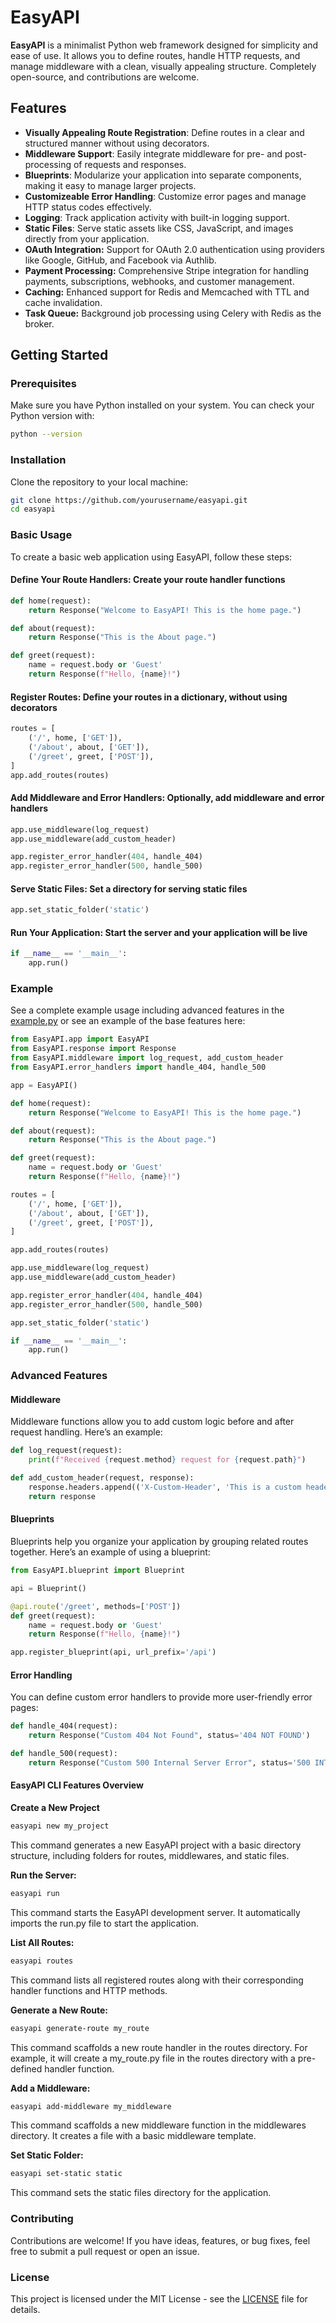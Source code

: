# EasyAPI

**EasyAPI** is a minimalist Python web framework designed for simplicity and ease of use. It allows you to define routes, handle HTTP requests, and manage middleware with a clean, visually appealing structure. Completely open-source, and contributions are welcome.

## Features

- **Visually Appealing Route Registration**: Define routes in a clear and structured manner without using decorators.
- **Middleware Support**: Easily integrate middleware for pre- and post-processing of requests and responses.
- **Blueprints**: Modularize your application into separate components, making it easy to manage larger projects.
- **Customizeable Error Handling**: Customize error pages and manage HTTP status codes effectively.
- **Logging**: Track application activity with built-in logging support.
- **Static Files**: Serve static assets like CSS, JavaScript, and images directly from your application.
- **OAuth Integration:** Support for OAuth 2.0 authentication using providers like Google, GitHub, and Facebook via Authlib.
- **Payment Processing:** Comprehensive Stripe integration for handling payments, subscriptions, webhooks, and customer management.
- **Caching:** Enhanced support for Redis and Memcached with TTL and cache invalidation.
- **Task Queue:** Background job processing using Celery with Redis as the broker.

## Getting Started

### Prerequisites

Make sure you have Python installed on your system. You can check your Python version with:

```bash
python --version
```

### Installation

Clone the repository to your local machine:

```bash
git clone https://github.com/yourusername/easyapi.git
cd easyapi
```

### Basic Usage

To create a basic web application using EasyAPI, follow these steps:

#### **Define Your Route Handlers**: Create your route handler functions

```python
def home(request):
    return Response("Welcome to EasyAPI! This is the home page.")

def about(request):
    return Response("This is the About page.")

def greet(request):
    name = request.body or 'Guest'
    return Response(f"Hello, {name}!")
```

#### **Register Routes**: Define your routes in a dictionary, without using decorators

```python
routes = [
    ('/', home, ['GET']),
    ('/about', about, ['GET']),
    ('/greet', greet, ['POST']),
]
app.add_routes(routes)
```

#### **Add Middleware and Error Handlers**: Optionally, add middleware and error handlers

```python
app.use_middleware(log_request)
app.use_middleware(add_custom_header)

app.register_error_handler(404, handle_404)
app.register_error_handler(500, handle_500)
```

#### **Serve Static Files**: Set a directory for serving static files

```python
app.set_static_folder('static')
```

#### **Run Your Application**: Start the server and your application will be live

```python
if __name__ == '__main__':
    app.run()
```

### Example

See a complete example usage including advanced features in the [example.py](example.py) or see an example of the base features here:

```python
from EasyAPI.app import EasyAPI
from EasyAPI.response import Response
from EasyAPI.middleware import log_request, add_custom_header
from EasyAPI.error_handlers import handle_404, handle_500

app = EasyAPI()

def home(request):
    return Response("Welcome to EasyAPI! This is the home page.")

def about(request):
    return Response("This is the About page.")

def greet(request):
    name = request.body or 'Guest'
    return Response(f"Hello, {name}!")

routes = [
    ('/', home, ['GET']),
    ('/about', about, ['GET']),
    ('/greet', greet, ['POST']),
]

app.add_routes(routes)

app.use_middleware(log_request)
app.use_middleware(add_custom_header)

app.register_error_handler(404, handle_404)
app.register_error_handler(500, handle_500)

app.set_static_folder('static')

if __name__ == '__main__':
    app.run()
```

### Advanced Features

#### Middleware

Middleware functions allow you to add custom logic before and after request handling. Here’s an example:

```python
def log_request(request):
    print(f"Received {request.method} request for {request.path}")

def add_custom_header(request, response):
    response.headers.append(('X-Custom-Header', 'This is a custom header'))
    return response
```

#### Blueprints

Blueprints help you organize your application by grouping related routes together. Here’s an example of using a blueprint:

```python
from EasyAPI.blueprint import Blueprint

api = Blueprint()

@api.route('/greet', methods=['POST'])
def greet(request):
    name = request.body or 'Guest'
    return Response(f"Hello, {name}!")

app.register_blueprint(api, url_prefix='/api')
```

#### Error Handling

You can define custom error handlers to provide more user-friendly error pages:

```python
def handle_404(request):
    return Response("Custom 404 Not Found", status='404 NOT FOUND')

def handle_500(request):
    return Response("Custom 500 Internal Server Error", status='500 INTERNAL SERVER ERROR')
```

#### EasyAPI CLI Features Overview

**Create a New Project**

```bash
easyapi new my_project
```

This command generates a new EasyAPI project with a basic directory structure, including folders for routes, middlewares, and static files.

**Run the Server:**

```bash
easyapi run
```

This command starts the EasyAPI development server. It automatically imports the run.py file to start the application.

**List All Routes:**

```bash
easyapi routes
```

This command lists all registered routes along with their corresponding handler functions and HTTP methods.

**Generate a New Route:**

```bash
easyapi generate-route my_route
```

This command scaffolds a new route handler in the routes directory. For example, it will create a my_route.py file in the routes directory with a pre-defined handler function.

**Add a Middleware:**

```bash
easyapi add-middleware my_middleware
```

This command scaffolds a new middleware function in the middlewares directory. It creates a file with a basic middleware template.

**Set Static Folder:**

```bash
easyapi set-static static
```

This command sets the static files directory for the application.

### Contributing

Contributions are welcome! If you have ideas, features, or bug fixes, feel free to submit a pull request or open an issue.

### License

This project is licensed under the MIT License - see the [LICENSE](LICENSE) file for details.
